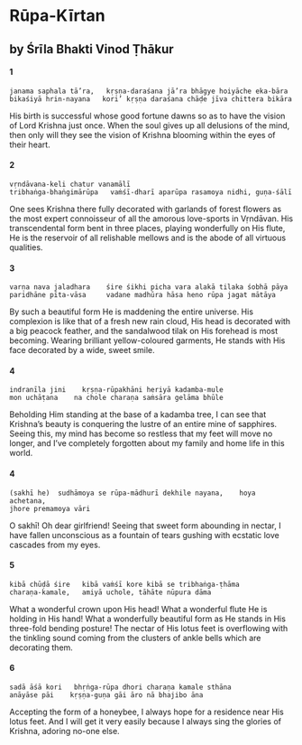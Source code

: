 # Rūpa-Kīrtan

## by Śrīla Bhakti Vinod Ṭhākur

#### 1

    janama saphala tā’ra,   kṛṣṇa-daraśana jā’ra bhāgye hoiyāche eka-bāra
    bikaśiyā hrin-nayana   kori’ kṛṣṇa daraśana chāḍe jīva chittera bikāra

His birth is successful whose good fortune dawns so as to have the vision of Lord Krishna just once. When the soul gives up all delusions of the mind, then only will they see the vision of Krishna blooming within the eyes of their heart.

#### 2

    vṛndāvana-keli chatur vanamālī
    tribhaṅga-bhaṅgimārūpa   vaṁśī-dharī aparūpa rasamoya nidhi, guṇa-śālī

One sees Krishna there fully decorated with garlands of forest flowers as the most expert connoisseur of all the amorous love-sports in Vṛndāvan. His transcendental form bent in three places, playing wonderfully on His flute, He is the reservoir of all relishable mellows and is the abode of all virtuous qualities.

#### 3

    varṇa nava jaladhara    śire śikhi picha vara alakā tilaka śobhā pāya
    paridhāne pīta-vāsa     vadane madhūra hāsa heno rūpa jagat mātāya

By such a beautiful form He is maddening the entire universe. His complexion is like that of a fresh new rain cloud, His head is decorated with a big peacock feather, and the sandalwood tilak on His forehead is most becoming. Wearing brilliant yellow-coloured garments, He stands with His face decorated by a wide, sweet smile.

#### 4

    indranīla jini    kṛṣṇa-rūpakhāni heriyā kadamba-mule
    mon uchāṭana    na chole charaṇa saṁsāra gelāma bhūle

Beholding Him standing at the base of a kadamba tree, I can see that Krishna’s beauty is conquering the lustre of an entire mine of sapphires. Seeing this, my mind has become so restless that my feet will move no longer, and I’ve completely forgotten about my family and home life in this world.

#### 4

    (sakhī he)  sudhāmoya se rūpa-mādhurī dekhile nayana,    hoya achetana,
    jhore premamoya vāri

O sakhī! Oh dear girlfriend! Seeing that sweet form abounding in nectar, I have fallen unconscious as a fountain of tears gushing with ecstatic love cascades from my eyes.

#### 5

    kibā chūḍā śire   kibā vaṁśī kore kibā se tribhaṅga-ṭhāma
    charaṇa-kamale,   amiyā uchole, tāhāte nūpura dāma

What a wonderful crown upon His head! What a wonderful flute He is holding in His hand! What a wonderfully beautiful form as He stands in His three-fold bending posture! The nectar of His lotus feet is overflowing with the tinkling sound coming from the clusters of ankle bells which are decorating them.

#### 6

    sadā āśā kori   bhṛṅga-rūpa dhori charaṇa kamale sthāna
    anāyāse pāi    kṛṣṇa-guṇa gāi āro nā bhajibo āna

Accepting the form of a honeybee, I always hope for a residence near His lotus feet. And I will get it very easily because I always sing the glories of Krishna, adoring no-one else.

